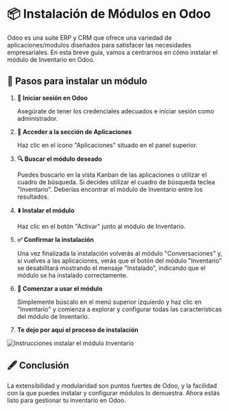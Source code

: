 # 📦 Instalación de Módulos en Odoo

Odoo es una suite ERP y CRM que ofrece una variedad de aplicaciones/modulos diseñados para satisfacer las necesidades empresariales. En esta breve guía, vamos a centrarnos en cómo instalar el módulo de Inventario en Odoo.

## 🚀 Pasos para instalar un módulo

1. **🔑 Iniciar sesión en Odoo**

    Asegúrate de tener los credenciales adecuados e iniciar sesión como administrador.

2. **📲 Acceder a la sección de Aplicaciones**

    Haz clic en el ícono "Aplicaciones" situado en el panel superior.

3. **🔍 Buscar el módulo deseado**

    Puedes buscarlo en la vista Kanban de las aplicaciones o utilizar el cuadro de búsqueda. Si decides utilizar el cuadro de búsqueda teclea "Inventario". Deberías encontrar el módulo de Inventario entre los resultados.

4. **⬇️ Instalar el módulo**

    Haz clic en el botón "Activar" junto al módulo de Inventario.

5. **✅ Confirmar la instalación**

    Una vez finalizada la instalación volverás al módulo "Conversaciones" y, si vuelves a las aplicaciones, verás que el botón del módulo "Inventario" se desabilitará mostrando el mensaje "Instalado", indicando que el módulo se ha instalado correctamente.

6. **🎉 Comenzar a usar el módulo**

    Simplemente búscalo en el menú superior izquierdo y haz clic en "Inventario" y comienza a explorar y configurar todas las características del módulo de Inventario.

7. **Te dejo por aquí el proceso de instalación**

![Instrucciones instalar el módulo Inventario]([https://github.com/canarydev/SGE_23-24/blob/main/assets/images/instalaci%C3%B3n_inventario.gif?raw=true])


## 🖋️ Conclusión

La extensibilidad y modularidad son puntos fuertes de Odoo, y la facilidad con la que puedes instalar y configurar módulos lo demuestra. Ahora estás listo para gestionar tu inventario en Odoo.

